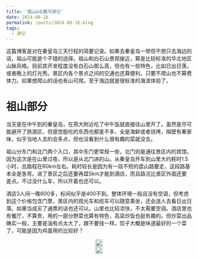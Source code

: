 ```yaml
---
title: '祖山&北戴河游记'
date: 2024-08-16
permalink: /posts/2024-08-16-blog
tags:
  - 游记
---
```


这篇博客是对在秦皇岛三天行程的简要记录。如果去秦皇岛一带但不想只去海边的话，祖山可能是个不错的选择。祖山和白石山景观接近，算是比较标准的华北地区山脉风格。目前其开发程度没有白石山那么高，但也有一些特色，比如日出日落，或者晚上的灯光秀。景区内各个景点之间的交通也还算便利，只要不爬山也不算费体力。如果想爬山的话也有山可爬。至于海边就是很标准的海滨体验了。

# 祖山部分

当天是在中午到的秦皇岛，在燕大附近吃了中午饭就直接往山里开了。虽然是尽可能避开了旅游区，但感觉能吃的东西也都差不多，全是海鲜或者烧烤，隔壁有秦家味，似乎当地人去的会多点，但也没看到什么很有趣的菜就没去。

祖山分东门和北门两个入口，其中东门更常规一些，北门则是通往景区内的宾馆。因为这次是在山里过夜，所以是从北门进的山。从秦皇岛开车到山里大约耗时1.5小时，总路程在60km左右。耗时较长是因为有一段不短的盘山路要走，这段路基本全是急弯。进了景区之后还要再盘5km才能到酒店，而且路况比景区外面还要差点。不过没什么车，所以开着也还可以。

酒店3人间一晚600多，标间似乎是400不到。整体环境一般且没有空调，但考虑到这个价格包含门票，景区内的观光车和缆车可以随意乘坐，还会送人去看日出日落。如果当成买了通票的话也还可以。山里也比较凉快，不太需要空调。酒店里也有餐厅，不算贵，用的一部分野菜也算有特色，高梁炒饭也挺有趣的。但炒菜出品确实一般，主要是油有点太大了，跟不要钱一样。饺子大概是味道最好的一个菜了，可能是因为鸡蛋用的比较好？

<head>
  <meta charset="utf-8" />
  <title>Swiper demo</title>
  <meta name="viewport" content="width=device-width, initial-scale=1, minimum-scale=1, maximum-scale=1" />
  <!-- Link Swiper's CSS -->
  <link rel="stylesheet" href="../assets/css/swiper-bundle.min.css" />

  <!-- Demo styles -->
  <style>
    .swiper {
      width: 100%;
      height: 100%;
    }

    .swiper-slide {
      text-align: center;
      font-size: 18px;
      display: flex;
      justify-content: center;
      align-items: center;
    }

    .swiper-slide img {
      display: block;
      width: 100%;
      height: 100%;
      object-fit: cover;
    }
  </style>
</head>

  <!-- Swiper -->
  <div class="swiper mySwiper">
    <div class="swiper-wrapper">
      <div class="swiper-slide">
        <a href="https://lailaps0713-blog.oss-cn-shanghai.aliyuncs.com/img/2024/DSC_8903.jpg">
          <img src="https://lailaps0713-blog.oss-cn-shanghai.aliyuncs.com/img/2024/DSC_8903.jpg?x-oss-process=image/resize,m_pad,h_1280,w_1920,color_FFFFFF"/>
        </a>
      </div>
      <div class="swiper-slide">
        <a href="https://lailaps0713-blog.oss-cn-shanghai.aliyuncs.com/img/2024/DSC_8904.jpg">
          <img src="https://lailaps0713-blog.oss-cn-shanghai.aliyuncs.com/img/2024/DSC_8904.jpg?x-oss-process=image/resize,m_pad,h_1280,w_1920,color_FFFFFF"/>
        </a>
      </div>
    </div>
    <div class="swiper-button-next"></div>
    <div class="swiper-button-prev"></div>
  </div>

从酒店往下走3分钟就是济心寺，也是景区中心。到景区的其他地方基本都需要从寺门口的广场中转。寺庙是新修的，占地不小，穿过要10分钟左右。布局上很标准，给人的印象只能说是很气派但没有什么记忆点，除了顶上的观音殿内部。那里面有很多观音木雕，整体布局也比较好看。隔壁的药师殿也算有趣，至少里面的椅子坐着挺舒服的。

<!-- Swiper -->
  <div class="swiper mySwiper2">
    <div class="swiper-wrapper">
      <div class="swiper-slide">
        <a href="https://lailaps0713-blog.oss-cn-shanghai.aliyuncs.com/img/2024/DSC_8899.jpg">
          <img src="https://lailaps0713-blog.oss-cn-shanghai.aliyuncs.com/img/2024/DSC_8899.jpg?x-oss-process=image/resize,m_pad,h_1280,w_1920,color_FFFFFF"/>
        </a>
      </div>
      <div class="swiper-slide">
        <a href="https://lailaps0713-blog.oss-cn-shanghai.aliyuncs.com/img/2024/DSC_8872.jpg">
          <img src="https://lailaps0713-blog.oss-cn-shanghai.aliyuncs.com/img/2024/DSC_8872.jpg?x-oss-process=image/resize,m_pad,h_1280,w_1920,color_FFFFFF"/>
        </a>
      </div>
      <div class="swiper-slide">
        <a href="https://lailaps0713-blog.oss-cn-shanghai.aliyuncs.com/img/2024/DSC_8874.jpg">
          <img src="https://lailaps0713-blog.oss-cn-shanghai.aliyuncs.com/img/2024/DSC_8874.jpg?x-oss-process=image/resize,m_pad,h_1280,w_1920,color_FFFFFF"/>
        </a>
      </div>
      <div class="swiper-slide">
        <a href="https://lailaps0713-blog.oss-cn-shanghai.aliyuncs.com/img/2024/DSC_8881.jpg">
          <img src="https://lailaps0713-blog.oss-cn-shanghai.aliyuncs.com/img/2024/DSC_8881.jpg?x-oss-process=image/resize,m_pad,h_1280,w_1920,color_FFFFFF"/>
        </a>
      </div>
      <div class="swiper-slide">
        <a href="https://lailaps0713-blog.oss-cn-shanghai.aliyuncs.com/img/2024/DSC_8863.jpg">
          <img src="https://lailaps0713-blog.oss-cn-shanghai.aliyuncs.com/img/2024/DSC_8863.jpg?x-oss-process=image/resize,m_pad,h_1280,w_1920,color_FFFFFF"/>
        </a>
      </div>
    </div>
    <div class="swiper-button-next"></div>
    <div class="swiper-button-prev"></div>
  </div>

从佛寺前的广场出发向左是前往天女峰的车站和高空栈道。向右是下山的索道站。中间还有一条步行上下山的路，看起来很不好走。高空栈道基本上没有什么坡度，走起来很轻松，但也不是很长，到头之后只能原路返回。本来还有一个到缆车站方向的高空滑索，但是当天没开放。

当天因为云层太厚，把阳光挡的差不多了，虽然有在云海里的感觉，但没有合适光照实在是拍不出来什么，远处的山体都很难看清。据说天气好的时候能看到大海，但这次确实是看不到什么。

因为6点要集合去看日落，第一天下午没往索道方向走。不过因为云层太厚没看到日落，甚至都没到景区的日落观赏点。祖山的日落观赏点是叫空中草原，只能坐酒店大巴过去，但那里距离车能开到的地方还要走15分钟土路。因为当天很可能下雨，土路没法走，最后是直接去了看日出的地方。那边理论上也能看到日落。但云层太厚确实是没办法了。

<!-- Swiper -->
  <div class="swiper mySwiper3">
    <div class="swiper-wrapper">
      <div class="swiper-slide">
        <a href="https://lailaps0713-blog.oss-cn-shanghai.aliyuncs.com/img/2024/DSC_8898.jpg">
          <img src="https://lailaps0713-blog.oss-cn-shanghai.aliyuncs.com/img/2024/DSC_8898.jpg?x-oss-process=image/resize,m_pad,h_1280,w_1920,color_FFFFFF"/>
        </a>
      </div>
      <div class="swiper-slide">
        <a href="https://lailaps0713-blog.oss-cn-shanghai.aliyuncs.com/img/2024/DSC_8889.jpg">
          <img src="https://lailaps0713-blog.oss-cn-shanghai.aliyuncs.com/img/2024/DSC_8889.jpg?x-oss-process=image/resize,m_pad,h_1280,w_1920,color_FFFFFF"/>
        </a>
      </div>
      <div class="swiper-slide">
        <a href="https://lailaps0713-blog.oss-cn-shanghai.aliyuncs.com/img/2024/DSC_8918.jpg">
          <img src="https://lailaps0713-blog.oss-cn-shanghai.aliyuncs.com/img/2024/DSC_8918.jpg?x-oss-process=image/resize,m_pad,h_1280,w_1920,color_FFFFFF"/>
        </a>
      </div>
    </div>
    <div class="swiper-button-next"></div>
    <div class="swiper-button-prev"></div>
  </div>

晚上祖山会有灯光秀，在山顶，索道沿线和谷底都有。山顶的赛博佛寺有点难蚌，其他的基本就是正常水平。值得注意的是祖山的索道很高，天黑的时候完全见不到底，只能听到水声，还是有点吓人的。

<!-- Swiper -->
  <div class="swiper mySwiper4">
    <div class="swiper-wrapper">
      <div class="swiper-slide">
        <a href="https://lailaps0713-blog.oss-cn-shanghai.aliyuncs.com/img/2024/DSC_8932.jpg">
          <img src="https://lailaps0713-blog.oss-cn-shanghai.aliyuncs.com/img/2024/DSC_8932.jpg?x-oss-process=image/resize,m_pad,h_1280,w_1920,color_FFFFFF"/>
        </a>
      </div>
      <div class="swiper-slide">
        <a href="https://lailaps0713-blog.oss-cn-shanghai.aliyuncs.com/img/2024/DSC_8956.jpg">
          <img src="https://lailaps0713-blog.oss-cn-shanghai.aliyuncs.com/img/2024/DSC_8956.jpg?x-oss-process=image/resize,m_pad,h_1280,w_1920,color_FFFFFF"/>
        </a>
      </div>
      <div class="swiper-slide">
        <a href="https://lailaps0713-blog.oss-cn-shanghai.aliyuncs.com/img/2024/DSC_8946.jpg">
          <img src="https://lailaps0713-blog.oss-cn-shanghai.aliyuncs.com/img/2024/DSC_8946.jpg?x-oss-process=image/resize,m_pad,h_1280,w_1920,color_FFFFFF"/>
        </a>
      </div>
      <div class="swiper-slide">
        <a href="https://lailaps0713-blog.oss-cn-shanghai.aliyuncs.com/img/2024/DSC_9009.jpg">
          <img src="https://lailaps0713-blog.oss-cn-shanghai.aliyuncs.com/img/2024/DSC_9009.jpg?x-oss-process=image/resize,m_pad,h_1280,w_1920,color_FFFFFF"/>
        </a>
      </div>
      <div class="swiper-slide">
        <a href="https://lailaps0713-blog.oss-cn-shanghai.aliyuncs.com/img/2024/DSC_8945.jpg">
          <img src="https://lailaps0713-blog.oss-cn-shanghai.aliyuncs.com/img/2024/DSC_8945.jpg?x-oss-process=image/resize,m_pad,h_1280,w_1920,color_FFFFFF"/>
        </a>
      </div>
      <div class="swiper-slide">
        <a href="https://lailaps0713-blog.oss-cn-shanghai.aliyuncs.com/img/2024/DSC_8935.jpg">
          <img src="https://lailaps0713-blog.oss-cn-shanghai.aliyuncs.com/img/2024/DSC_8935.jpg?x-oss-process=image/resize,m_pad,h_1280,w_1920,color_FFFFFF"/>
        </a>
      </div>
      <div class="swiper-slide">
        <a href="https://lailaps0713-blog.oss-cn-shanghai.aliyuncs.com/img/2024/DSC_8989.jpg">
          <img src="https://lailaps0713-blog.oss-cn-shanghai.aliyuncs.com/img/2024/DSC_8989.jpg?x-oss-process=image/resize,m_pad,h_1280,w_1920,color_FFFFFF"/>
        </a>
      </div>
    </div>
    <div class="swiper-button-next"></div>
    <div class="swiper-button-prev"></div>
  </div>

第二天早晨的日出是行程里比较让人印象深刻的地方。当天的日出时间是在5:17，集合时间是在早上4:30，到达观景点的时间是4:50。由于从山顶上能稍早一点看到日出，这个时间正好能看到天空中云层颜色变化的全过程，如下面的照片所示。中间那段的火烧云让人印象深刻。要说有什么遗憾的话就是云层太厚没见到太阳从地平线升起的过程，只看到了从云缝里露出来的太阳。

在旁边的石壁上还看到了一只松鼠，不过没来得及把快门和iso拉高松鼠就已经跑掉了，只拍到了几张很糊的。

<!-- Swiper -->
  <div class="swiper mySwiper5">
    <div class="swiper-wrapper">
      <div class="swiper-slide">
        <a href="https://lailaps0713-blog.oss-cn-shanghai.aliyuncs.com/img/2024/DSC_9018.jpg">
          <img src="https://lailaps0713-blog.oss-cn-shanghai.aliyuncs.com/img/2024/DSC_9018.jpg?x-oss-process=image/resize,m_pad,h_1280,w_1920,color_FFFFFF"/>
        </a>
      </div>
      <div class="swiper-slide">
        <a href="https://lailaps0713-blog.oss-cn-shanghai.aliyuncs.com/img/2024/DSC_9039.jpg">
          <img src="https://lailaps0713-blog.oss-cn-shanghai.aliyuncs.com/img/2024/DSC_9039.jpg?x-oss-process=image/resize,m_pad,h_1280,w_1920,color_FFFFFF"/>
        </a>
      </div>
      <div class="swiper-slide">
        <a href="https://lailaps0713-blog.oss-cn-shanghai.aliyuncs.com/img/2024/DSC_9053.jpg">
          <img src="https://lailaps0713-blog.oss-cn-shanghai.aliyuncs.com/img/2024/DSC_9053.jpg?x-oss-process=image/resize,m_pad,h_1280,w_1920,color_FFFFFF"/>
        </a>
      </div>
      <div class="swiper-slide">
        <a href="https://lailaps0713-blog.oss-cn-shanghai.aliyuncs.com/img/2024/DSC_9055.jpg">
          <img src="https://lailaps0713-blog.oss-cn-shanghai.aliyuncs.com/img/2024/DSC_9055.jpg?x-oss-process=image/resize,m_pad,h_1280,w_1920,color_FFFFFF"/>
        </a>
      </div>
      <div class="swiper-slide">
        <a href="https://lailaps0713-blog.oss-cn-shanghai.aliyuncs.com/img/2024/DSC_9061-Pano.jpg">
          <img src="https://lailaps0713-blog.oss-cn-shanghai.aliyuncs.com/img/2024/DSC_9061-Pano.jpg?x-oss-process=image/resize,m_pad,h_1280,w_1920,color_FFFFFF"/>
        </a>
      </div>
      <div class="swiper-slide">
        <a href="https://lailaps0713-blog.oss-cn-shanghai.aliyuncs.com/img/2024/DSC_9091.jpg">
          <img src="https://lailaps0713-blog.oss-cn-shanghai.aliyuncs.com/img/2024/DSC_9091.jpg?x-oss-process=image/resize,m_pad,h_1280,w_1920,color_FFFFFF"/>
        </a>
      </div>
      <div class="swiper-slide">
        <a href="https://lailaps0713-blog.oss-cn-shanghai.aliyuncs.com/img/2024/DSC_9114.jpg">
          <img src="https://lailaps0713-blog.oss-cn-shanghai.aliyuncs.com/img/2024/DSC_9114.jpg?x-oss-process=image/resize,m_pad,h_1280,w_1920,color_FFFFFF"/>
        </a>
      </div>
      <div class="swiper-slide">
        <a href="https://lailaps0713-blog.oss-cn-shanghai.aliyuncs.com/img/2024/DSC_9124.jpg">
          <img src="https://lailaps0713-blog.oss-cn-shanghai.aliyuncs.com/img/2024/DSC_9124.jpg?x-oss-process=image/resize,m_pad,h_1280,w_1920,color_FFFFFF"/>
        </a>
      </div>
      <div class="swiper-slide">
        <a href="https://lailaps0713-blog.oss-cn-shanghai.aliyuncs.com/img/2024/DSC_9029.jpg">
          <img src="https://lailaps0713-blog.oss-cn-shanghai.aliyuncs.com/img/2024/DSC_9029.jpg?x-oss-process=image/resize,m_pad,h_1280,w_1920,color_FFFFFF"/>
        </a>
      </div>
    </div>
    <div class="swiper-button-next"></div>
    <div class="swiper-button-prev"></div>
  </div>

回酒店休整后就去了天女峰方向。比较推荐的路线是先坐观光车到天女峰脚下，从相对较陡的一侧爬上，回程从木栈道方向下山到五人岭，全程耗时会在2小时左右。整体爬升高度大约在300~400米左右，差不多相当于爬两次东京塔。但爬坡可能会比较陡峭，体力消耗会高于预期，建议早上多吃点再去爬，以及最好别吃汤圆这类比较粘的东西，要不可能会反胃。在爬山的过程中会感觉自己在云层里面走。到山顶之后则取决于云层厚度，如果云很厚那就只能看到一片白色，但如果云层厚度合适会有在云上的感觉。

<!-- Swiper -->
  <div class="swiper mySwiper6">
    <div class="swiper-wrapper">
      <div class="swiper-slide">
        <a href="https://lailaps0713-blog.oss-cn-shanghai.aliyuncs.com/img/2024/DSC_9130.jpg">
          <img src="https://lailaps0713-blog.oss-cn-shanghai.aliyuncs.com/img/2024/DSC_9130.jpg?x-oss-process=image/resize,m_pad,h_1280,w_1920,color_FFFFFF"/>
        </a>
      </div>
      <div class="swiper-slide">
        <a href="https://lailaps0713-blog.oss-cn-shanghai.aliyuncs.com/img/2024/DSC_9132.jpg">
          <img src="https://lailaps0713-blog.oss-cn-shanghai.aliyuncs.com/img/2024/DSC_9132.jpg?x-oss-process=image/resize,m_pad,h_1280,w_1920,color_FFFFFF"/>
        </a>
      </div>
      <div class="swiper-slide">
        <a href="https://lailaps0713-blog.oss-cn-shanghai.aliyuncs.com/img/2024/DSC_9134.jpg">
          <img src="https://lailaps0713-blog.oss-cn-shanghai.aliyuncs.com/img/2024/DSC_9134.jpg?x-oss-process=image/resize,m_pad,h_1280,w_1920,color_FFFFFF"/>
        </a>
      </div>
      <div class="swiper-slide">
        <a href="https://lailaps0713-blog.oss-cn-shanghai.aliyuncs.com/img/2024/DSC_9140.jpg">
          <img src="https://lailaps0713-blog.oss-cn-shanghai.aliyuncs.com/img/2024/DSC_9140.jpg?x-oss-process=image/resize,m_pad,h_1280,w_1920,color_FFFFFF"/>
        </a>
      </div>
      <div class="swiper-slide">
        <a href="https://lailaps0713-blog.oss-cn-shanghai.aliyuncs.com/img/2024/DSC_9141.jpg">
          <img src="https://lailaps0713-blog.oss-cn-shanghai.aliyuncs.com/img/2024/DSC_9141.jpg?x-oss-process=image/resize,m_pad,h_1280,w_1920,color_FFFFFF"/>
        </a>
      </div>
    </div>
    <div class="swiper-button-next"></div>
    <div class="swiper-button-prev"></div>
  </div>

下山的路上会经过一片林子，能在路边看到不少蘑菇，不过看起来都不是很友善的样子不敢去碰。但也有一些人拎着塑料桶去采蘑菇。

<!-- Swiper -->
  <div class="swiper mySwiper7">
    <div class="swiper-wrapper">
      <div class="swiper-slide">
        <a href="https://lailaps0713-blog.oss-cn-shanghai.aliyuncs.com/img/2024/DSC_9156.jpg">
          <img src="https://lailaps0713-blog.oss-cn-shanghai.aliyuncs.com/img/2024/DSC_9156.jpg?x-oss-process=image/resize,m_pad,h_1280,w_1920,color_FFFFFF"/>
        </a>
      </div>
      <div class="swiper-slide">
        <a href="https://lailaps0713-blog.oss-cn-shanghai.aliyuncs.com/img/2024/DSC_9145.jpg">
          <img src="https://lailaps0713-blog.oss-cn-shanghai.aliyuncs.com/img/2024/DSC_9145.jpg?x-oss-process=image/resize,m_pad,h_1280,w_1920,color_FFFFFF"/>
        </a>
      </div>
      <div class="swiper-slide">
        <a href="https://lailaps0713-blog.oss-cn-shanghai.aliyuncs.com/img/2024/DSC_9148.jpg">
          <img src="https://lailaps0713-blog.oss-cn-shanghai.aliyuncs.com/img/2024/DSC_9148.jpg?x-oss-process=image/resize,m_pad,h_1280,w_1920,color_FFFFFF"/>
        </a>
      </div>
      <div class="swiper-slide">
        <a href="https://lailaps0713-blog.oss-cn-shanghai.aliyuncs.com/img/2024/DSC_9153.jpg">
          <img src="https://lailaps0713-blog.oss-cn-shanghai.aliyuncs.com/img/2024/DSC_9153.jpg?x-oss-process=image/resize,m_pad,h_1280,w_1920,color_FFFFFF"/>
        </a>
      </div>
    </div>
    <div class="swiper-button-next"></div>
    <div class="swiper-button-prev"></div>
  </div>

原计划还打算坐缆车去山下转一圈的，但到了山下发现在下雨，而且雨越下越大就没往东门走，只是坐了个索道来回。索道本身也值得在白天坐一趟，如果天气好的话可能能拍到一些不错的照片，但当天天气实在是略差。

<!-- Swiper -->
  <div class="swiper mySwiper8">
    <div class="swiper-wrapper">
      <div class="swiper-slide">
        <a href="https://lailaps0713-blog.oss-cn-shanghai.aliyuncs.com/img/2024/DSC_9160.jpg">
          <img src="https://lailaps0713-blog.oss-cn-shanghai.aliyuncs.com/img/2024/DSC_9160.jpg?x-oss-process=image/resize,m_pad,h_1280,w_1920,color_FFFFFF"/>
        </a>
      </div>
      <div class="swiper-slide">
        <a href="https://lailaps0713-blog.oss-cn-shanghai.aliyuncs.com/img/2024/DSC_9174.jpg">
          <img src="https://lailaps0713-blog.oss-cn-shanghai.aliyuncs.com/img/2024/DSC_9174.jpg?x-oss-process=image/resize,m_pad,h_1280,w_1920,color_FFFFFF"/>
        </a>
      </div>
      <div class="swiper-slide">
        <a href="https://lailaps0713-blog.oss-cn-shanghai.aliyuncs.com/img/2024/DSC_9171.jpg">
          <img src="https://lailaps0713-blog.oss-cn-shanghai.aliyuncs.com/img/2024/DSC_9171.jpg?x-oss-process=image/resize,m_pad,h_1280,w_1920,color_FFFFFF"/>
        </a>
      </div>
    </div>
    <div class="swiper-button-next"></div>
    <div class="swiper-button-prev"></div>
  </div>

从景区离开的路上有一家瀛安庄园，提供住宿和餐饮。这家的菜比山顶的宾馆好不少，尤其推荐炸花椒叶，花椒叶应该是现摘的，炸的火候也刚好。

# 首钢赛车谷

首钢赛车谷是用之前首钢废弃的设施改造出来的，主要可以玩的是南侧的卡丁车和北侧的旧工业设施，适合出废墟风的cos外景。如果有车的话也可以在这里下赛道，需要预约，不确定是不是需要赛照。总之园区还是挺有趣的，如果有机会的话推荐来玩。

卡丁车场在园区中部，大概分成三层，顶层是儿童游乐设施和电玩城。赛道一共有三条，室外1条室内2条。价格都是80元一节（学生价，有学生证就行），8分钟1节，正常情况室外能跑6圈，连着开4节还有优惠，算学生折扣是262元。室内分别是娱乐赛道和立体赛道。娱乐赛道看起来是真的给小孩体验的，没什么意思。立体赛道就一段上下坡，就是把普通赛道折叠起来，而且两个赛道用的都是电车，就没去跑。

室外赛道全长1.2km，是用油车跑的，车在直道上尾速差不多能到60km/h。如果体重轻的话估计能更快。目前看到的今年最快圈是1：01，当日最快1：15。

因为是第一次开正经卡丁车，虽然有意识的在找赛车线，但看比赛和实操完全是两个体验。首先是方向盘意外的重，抓地力极限也不知道怎么把握。第一节因为在组合弯里贪全油门一直在spin，第二节没那么贪就不怎么spin了，但也经常走大or打滑（参考p4/p5，明显刹车太晚走大了）。最后最快圈是1：27，大概算说得过去？但肯定是比不过有经验的。

<!-- Swiper -->
  <div class="swiper mySwiper9">
    <div class="swiper-wrapper">
      <div class="swiper-slide">
        <a href="https://lailaps0713-blog.oss-cn-shanghai.aliyuncs.com/img/2024/DSC_9250.jpg">
          <img src="https://lailaps0713-blog.oss-cn-shanghai.aliyuncs.com/img/2024/DSC_9250.jpg?x-oss-process=image/resize,m_pad,h_1280,w_1920,color_FFFFFF"/>
        </a>
      </div>
      <div class="swiper-slide">
        <a href="https://lailaps0713-blog.oss-cn-shanghai.aliyuncs.com/img/2024/DSC_9245.jpg">
          <img src="https://lailaps0713-blog.oss-cn-shanghai.aliyuncs.com/img/2024/DSC_9245.jpg?x-oss-process=image/resize,m_pad,h_1280,w_1920,color_FFFFFF"/>
        </a>
      </div>
      <div class="swiper-slide">
        <a href="https://lailaps0713-blog.oss-cn-shanghai.aliyuncs.com/img/2024/DSC_9230.jpg">
          <img src="https://lailaps0713-blog.oss-cn-shanghai.aliyuncs.com/img/2024/DSC_9230.jpg?x-oss-process=image/resize,m_pad,h_1280,w_1920,color_FFFFFF"/>
        </a>
      </div>
      <div class="swiper-slide">
        <a href="https://lailaps0713-blog.oss-cn-shanghai.aliyuncs.com/img/2024/DSC_9220.jpg">
          <img src="https://lailaps0713-blog.oss-cn-shanghai.aliyuncs.com/img/2024/DSC_9220.jpg?x-oss-process=image/resize,m_pad,h_1280,w_1920,color_FFFFFF"/>
        </a>
      </div>
      <div class="swiper-slide">
        <a href="https://lailaps0713-blog.oss-cn-shanghai.aliyuncs.com/img/2024/DSC_9210.jpg">
          <img src="https://lailaps0713-blog.oss-cn-shanghai.aliyuncs.com/img/2024/DSC_9210.jpg?x-oss-process=image/resize,m_pad,h_1280,w_1920,color_FFFFFF"/>
        </a>
      </div>
      <div class="swiper-slide">
        <a href="https://lailaps0713-blog.oss-cn-shanghai.aliyuncs.com/img/2024/DSC_9258.jpg">
          <img src="https://lailaps0713-blog.oss-cn-shanghai.aliyuncs.com/img/2024/DSC_9258.jpg?x-oss-process=image/resize,m_pad,h_1280,w_1920,color_FFFFFF"/>
        </a>
      </div>
      <div class="swiper-slide">
        <a href="https://lailaps0713-blog.oss-cn-shanghai.aliyuncs.com/img/2024/DSC_9194.jpg">
          <img src="https://lailaps0713-blog.oss-cn-shanghai.aliyuncs.com/img/2024/DSC_9194.jpg?x-oss-process=image/resize,m_pad,h_1280,w_1920,color_FFFFFF"/>
        </a>
      </div>
    </div>
    <div class="swiper-button-next"></div>
    <div class="swiper-button-prev"></div>
  </div>

卡丁车区域往南走点是正式赛道的南侧。不过因为家长懒得找地方停车没上土坡看台拍。本来还想去找su7上墙那个弯打个卡的。赛道里就一辆车，似乎是本田的，应该是在跑测试。

北侧也因为家长急着回去没来得及好好逛。远处看起来可能还是挺适合出工业/废墟风的外景的。小红书上说是高炉里能钻进去，设备也能爬。但至少这次路上看到的楼梯都被栏杆拦住了，虽然想翻还挺容易的，估计也没人管，大概相当于一个免责声明？

赛车谷里面还有个酒店，不过价格不便宜，旁边还有个标记为演出场地的地方，可能有活动的时候会比较热闹吧。

<!-- Swiper -->
  <div class="swiper mySwiper10">
    <div class="swiper-wrapper">
      <div class="swiper-slide">
        <a href="https://lailaps0713-blog.oss-cn-shanghai.aliyuncs.com/img/2024/DSC_9284.jpg">
          <img src="https://lailaps0713-blog.oss-cn-shanghai.aliyuncs.com/img/2024/DSC_9284.jpg?x-oss-process=image/resize,m_pad,h_1280,w_1920,color_FFFFFF"/>
        </a>
      </div>
      <div class="swiper-slide">
        <a href="https://lailaps0713-blog.oss-cn-shanghai.aliyuncs.com/img/2024/DSC_9301.jpg">
          <img src="https://lailaps0713-blog.oss-cn-shanghai.aliyuncs.com/img/2024/DSC_9301.jpg?x-oss-process=image/resize,m_pad,h_1280,w_1920,color_FFFFFF"/>
        </a>
      </div>
      <div class="swiper-slide">
        <a href="https://lailaps0713-blog.oss-cn-shanghai.aliyuncs.com/img/2024/DSC_9297.jpg">
          <img src="https://lailaps0713-blog.oss-cn-shanghai.aliyuncs.com/img/2024/DSC_9297.jpg?x-oss-process=image/resize,m_pad,h_1280,w_1920,color_FFFFFF"/>
        </a>
      </div>
      <div class="swiper-slide">
        <a href="https://lailaps0713-blog.oss-cn-shanghai.aliyuncs.com/img/2024/DSC_9290.jpg">
          <img src="https://lailaps0713-blog.oss-cn-shanghai.aliyuncs.com/img/2024/DSC_9290.jpg?x-oss-process=image/resize,m_pad,h_1280,w_1920,color_FFFFFF"/>
        </a>
      </div>
      <div class="swiper-slide">
        <a href="https://lailaps0713-blog.oss-cn-shanghai.aliyuncs.com/img/2024/DSC_9291.jpg">
          <img src="https://lailaps0713-blog.oss-cn-shanghai.aliyuncs.com/img/2024/DSC_9291.jpg?x-oss-process=image/resize,m_pad,h_1280,w_1920,color_FFFFFF"/>
        </a>
      </div>
    </div>
    <div class="swiper-button-next"></div>
    <div class="swiper-button-prev"></div>
  </div>

# 北戴河

北戴河这段时间至少在联峰山附近是不允许带相机进沙滩的，在外面朝着联峰山方向拍也不行。拦下我的警察说是因为联峰山一侧为重点保护区域。能看到那个方向有几个小别墅，晚上从平水桥公园看过去能看到有灯光。例外也是有的，当地的旅拍摄影可以报备进去，在老虎石公园那边看到过一个，估计是有做过培训。但游客想带进去估计就只能用卡片机大小的相机了。

我住的地方是在平水桥公园门口，开车进去比较折磨，在路上堵了半小时。不过游完泳5分钟回酒店洗澡还是很爽的。附近饭馆很多，但同质化严重，全是海鲜和烧烤。我最后去的是叶存利，算网红店，出品比我预期的要好不少。主要推荐蒸饺，也是这家店的特色，个头很大，馅料也比较多汁。但除去蒸饺其他菜就比较一般。买团购套餐的话性价比不错，不到90的套餐3个人可以吃饱。

海边人比较多，但还称不上满，至少比深圳的大梅沙好点。海滩上俄罗斯人意外的多，至少占40%。这边也有不少俄罗斯的土特产商店，怀疑是因为俄罗斯人现在想去海边度假只能来这边了。俄罗斯人似乎很喜欢在水里玩倒立，自己也试了一下但没成功，不知道是怎么操作的。

沙滩的沙子质量不错，比大鹏半岛和青岛好一点，没那么多碎石。水质因为是内海，没大鹏半岛那么好。水浅容易被弄脏可能也是水质不好的原因：这边的水深离岸50m都只有1米出头，而且几乎没浪。但和小时候比，北戴河的水质还是好了不少，以前基本是下不了水的。现在只是水体能见度略差，如果天气晴朗一些体验可能会更好。

因为当天中午下雨就赶紧回家了，也正好逃过了秦皇岛的暴雨。走之前还买了当地的网红奶茶，排队的人不少，但味道一般，感觉是茶颜悦色的方向，但香精味要重一点。

<!-- Swiper -->
  <div class="swiper mySwiper11">
    <div class="swiper-wrapper">
      <div class="swiper-slide">
        <a href="https://lailaps0713-blog.oss-cn-shanghai.aliyuncs.com/img/2024/DSC_9317.jpg">
          <img src="https://lailaps0713-blog.oss-cn-shanghai.aliyuncs.com/img/2024/DSC_9317.jpg?x-oss-process=image/resize,m_pad,h_1280,w_1920,color_FFFFFF"/>
        </a>
      </div>
      <div class="swiper-slide">
        <a href="https://lailaps0713-blog.oss-cn-shanghai.aliyuncs.com/img/2024/DSC_9303.jpg">
          <img src="https://lailaps0713-blog.oss-cn-shanghai.aliyuncs.com/img/2024/DSC_9303.jpg?x-oss-process=image/resize,m_pad,h_1280,w_1920,color_FFFFFF"/>
        </a>
      </div>
      <div class="swiper-slide">
        <a href="https://lailaps0713-blog.oss-cn-shanghai.aliyuncs.com/img/2024/DSC_8851.jpg">
          <img src="https://lailaps0713-blog.oss-cn-shanghai.aliyuncs.com/img/2024/DSC_8851.jpg?x-oss-process=image/resize,m_pad,h_1280,w_1920,color_FFFFFF"/>
        </a>
      </div>
      <div class="swiper-slide">
        <a href="https://lailaps0713-blog.oss-cn-shanghai.aliyuncs.com/img/2024/DSC_9321.jpg">
          <img src="https://lailaps0713-blog.oss-cn-shanghai.aliyuncs.com/img/2024/DSC_9321.jpg?x-oss-process=image/resize,m_pad,h_1280,w_1920,color_FFFFFF"/>
        </a>
      </div>
    </div>
    <div class="swiper-button-next"></div>
    <div class="swiper-button-prev"></div>
  </div>

<!-- Swiper JS -->
  <script src="../assets/js/swiper-bundle.min.js"></script>

  <!-- Initialize Swiper -->
  <script>
    var swiper = new Swiper(".mySwiper", {
      autoHeight: true,
      loop: true,
      navigation: {
        nextEl: ".swiper-button-next",
        prevEl: ".swiper-button-prev",
      },
    });
    var swiper = new Swiper(".mySwiper2", {
      autoHeight: true,
      loop: true,
      navigation: {
        nextEl: ".swiper-button-next",
        prevEl: ".swiper-button-prev",
      },
    });
    var swiper = new Swiper(".mySwiper3", {
      autoHeight: true,
      loop: true,
      navigation: {
        nextEl: ".swiper-button-next",
        prevEl: ".swiper-button-prev",
      },
    });
    var swiper = new Swiper(".mySwiper4", {
      autoHeight: true,
      loop: true,
      navigation: {
        nextEl: ".swiper-button-next",
        prevEl: ".swiper-button-prev",
      },
    });
    var swiper = new Swiper(".mySwiper5", {
      autoHeight: true,
      loop: true,
      navigation: {
        nextEl: ".swiper-button-next",
        prevEl: ".swiper-button-prev",
      },
    });
    var swiper = new Swiper(".mySwiper6", {
      autoHeight: true,
      loop: true,
      navigation: {
        nextEl: ".swiper-button-next",
        prevEl: ".swiper-button-prev",
      },
    });
    var swiper = new Swiper(".mySwiper7", {
      autoHeight: true,
      loop: true,
      navigation: {
        nextEl: ".swiper-button-next",
        prevEl: ".swiper-button-prev",
      },
    });
    var swiper = new Swiper(".mySwiper8", {
      autoHeight: true,
      loop: true,
      navigation: {
        nextEl: ".swiper-button-next",
        prevEl: ".swiper-button-prev",
      },
    });
    var swiper = new Swiper(".mySwiper9", {
      autoHeight: true,
      loop: true,
      navigation: {
        nextEl: ".swiper-button-next",
        prevEl: ".swiper-button-prev",
      },
    });
    var swiper = new Swiper(".mySwiper10", {
      autoHeight: true,
      loop: true,
      navigation: {
        nextEl: ".swiper-button-next",
        prevEl: ".swiper-button-prev",
      },
    });
    var swiper = new Swiper(".mySwiper11", {
      autoHeight: true,
      loop: true,
      navigation: {
        nextEl: ".swiper-button-next",
        prevEl: ".swiper-button-prev",
      },
    });
  </script>
